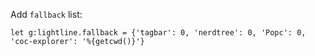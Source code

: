 
Add `fallback` list:  

```
let g:lightline.fallback = {'tagbar': 0, 'nerdtree': 0, 'Popc': 0, 'coc-explorer': '%{getcwd()}'}
```
